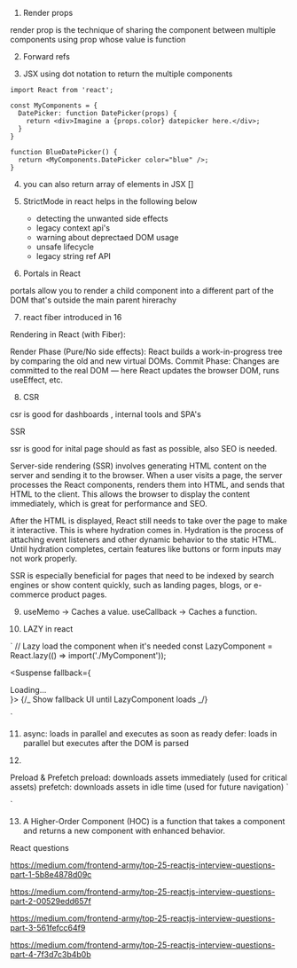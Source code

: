 1. Render props

render prop is the technique of sharing the component between multiple components using prop whose value is function

2. Forward refs

3. JSX using dot notation to return the multiple components

```
import React from 'react';

const MyComponents = {
  DatePicker: function DatePicker(props) {
    return <div>Imagine a {props.color} datepicker here.</div>;
  }
}

function BlueDatePicker() {
  return <MyComponents.DatePicker color="blue" />;
}
```

4. you can also return array of elements in JSX []

5. StrictMode in react helps in the following below

   - detecting the unwanted side effects
   - legacy context api's
   - warning about deprectaed DOM usage
   - unsafe lifecycle
   - legacy string ref API

6. Portals in React

portals allow you to render a child component into a different part of the DOM that's outside the main parent hirerachy

7. react fiber introduced in 16

Rendering in React (with Fiber):

Render Phase (Pure/No side effects): React builds a work-in-progress tree by comparing the old and new virtual DOMs.
Commit Phase: Changes are committed to the real DOM — here React updates the browser DOM, runs useEffect, etc.

8. CSR

csr is good for dashboards , internal tools and SPA's

SSR

ssr is good for inital page should as fast as possible, also SEO is needed.

Server-side rendering (SSR) involves generating HTML content on the server and sending it to the browser. When a user visits a page, the server processes the React components, renders them into HTML, and sends that HTML to the client. This allows the browser to display the content immediately, which is great for performance and SEO.

After the HTML is displayed, React still needs to take over the page to make it interactive. This is where hydration comes in. Hydration is the process of attaching event listeners and other dynamic behavior to the static HTML. Until hydration completes, certain features like buttons or form inputs may not work properly.

SSR is especially beneficial for pages that need to be indexed by search engines or show content quickly, such as landing pages, blogs, or e-commerce product pages.

9. useMemo → Caches a value.
   useCallback → Caches a function.

10. LAZY in react

`
// Lazy load the component when it's needed
const LazyComponent = React.lazy(() => import('./MyComponent'));

<Suspense fallback={<div>Loading...</div>}>
{/_ Show fallback UI until LazyComponent loads _/}
<LazyComponent />
</Suspense>

`

11. async: loads in parallel and executes as soon as ready
    defer: loads in parallel but executes after the DOM is parsed

12.

Preload & Prefetch
preload: downloads assets immediately (used for critical assets)
prefetch: downloads assets in idle time (used for future navigation)
`

<!-- Preload critical CSS early for faster rendering -->
<link rel="preload" href="main.css" as="style">

<!-- Prefetch JS for future navigation (low priority) -->
<link rel="prefetch" href="dashboard.js">

`

13. A Higher-Order Component (HOC) is a function that takes a
    component and returns a new component with enhanced behavior.

React questions

https://medium.com/frontend-army/top-25-reactjs-interview-questions-part-1-5b8e4878d09c

https://medium.com/frontend-army/top-25-reactjs-interview-questions-part-2-00529edd657f

https://medium.com/frontend-army/top-25-reactjs-interview-questions-part-3-561fefcc64f9

https://medium.com/frontend-army/top-25-reactjs-interview-questions-part-4-7f3d7c3b4b0b
